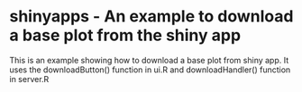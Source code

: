 shinyapps - An example to download a base plot from the shiny app
=========
This is an example showing how to download a base plot from shiny app.
It uses the downloadButton() function in ui.R and downloadHandler() function in server.R

